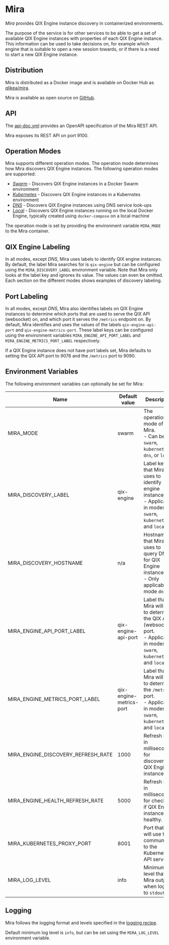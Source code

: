 # Mira

_Mira_ provides QIX Engine instance discovery in containerized environments.

The purpose of the service is for other services to be able to get a set of available QIX Engine instances with properties of each QIX Engine instance. This information can be used to take decisions on, for example which engine that is suitable to open a new session towards, or if there is a need to start a new QIX Engine instance.

## Distribution

Mira is distributed as a Docker image and is available on Docker Hub as [qlikea/mira](https://hub.docker.com/r/qlikea/mira).

Mira is available as open source on [GitHub](https://github.com/qlik-ea/mira).

## API

The [api-doc.yml](https://github.com/qlik-ea/mira/blob/master/doc/api-doc.yml) provides an OpenAPI specification of the Mira REST API.

Mira exposes its REST API on port 9100.

## Operation Modes

Mira supports different operation modes. The operation mode determines how Mira discovers QIX Engine instances. The following operation modes are supported:

- [_Swarm_](./mira-swarm-mode.md) - Discovers QIX Engine instances in a Docker Swarm environment
- [_Kubernetes_](./mira-kubernetes-mode.md) - Discovers QIX Engine instances in a Kubernstes environment
- [_DNS_](./mira-dns-mode.md) - Discovers QIX Engine instances using DNS service look-ups
- [_Local_](./mira-local-mode.md) - Discovers QIX Engine instances running on the local Docker Engine, typically created using `docker-compose` on a local machine

The operation mode is set by providing the environment variable `MIRA_MODE` to the Mira container.

## QIX Engine Labeling

In all modes, except _DNS_, Mira uses labels to identify QIX engine instances. By default, the label Mira searches for is `qix-engine` but can be configured using the `MIRA_DISCOVERY_LABEL` environment variable. Note that Mira only looks at the label key and ignores its value. The values can even be omitted. Each section on the different modes shows examples of discovery labeling.

## Port Labeling

In all modes, except _DNS_, Mira also identifies labels on QIX Engine instances to determine which ports that are used to serve the QIX API (websocket) on, and which port it serves the `/metrics` endpoint on. By default, Mira identifies and uses the values of the labels `qix-engine-api-port` and `qix-engine-metrics-port`. These label keys can be configured using the environment variables `MIRA_ENGINE_API_PORT_LABEL` and `MIRA_ENGINE_METRICS_PORT_LABEL` respectively.

If a QIX Engine instance does not have port labels set, Mira defaults to setting the QIX API port to 9076 and the `/metrics` port to 9090.

## Environment Variables

The following environment variables can optionally be set for Mira:

| Name                                  | Default value           | Description |
| ------------------------------------- | ----------------------- | ----------- |
| MIRA_MODE                             | swarm                   | The operation mode of Mira.<br>- Can be `swarm`, `kubernetes`, `dns`, or `local`. |
| MIRA_DISCOVERY_LABEL                  | qix-engine              | Label key that Mira uses to identify engine instances.<br/>- Applicable in modes `swarm`, `kubernetes`, and `local` |
| MIRA_DISCOVERY_HOSTNAME               | n/a                     | Hostname that Mira uses to query DNS for QIX Engine instances.<br>- Only applicable in mode `dns` |
| MIRA_ENGINE_API_PORT_LABEL            | qix-engine-api-port     | Label that Mira will use to determine the QIX API (websocket) port.<br/>- Applicable in modes `swarm`, `kubernetes`, and `local` |
| MIRA_ENGINE_METRICS_PORT_LABEL        | qix-engine-metrics-port | Label that Mira will use to determine the `/metrics` port.<br/>- Applicable in modes `swarm`, `kubernetes`, and `local` |
| MIRA_ENGINE_DISCOVERY_REFRESH_RATE    | 1000                    | Refresh rate in milliseconds for discovering QIX Engine instances. |
| MIRA_ENGINE_HEALTH_REFRESH_RATE       | 5000                    | Refresh rate in milliseconds for checking if QIX Engine instances are healthy. |
| MIRA_KUBERNETES_PROXY_PORT            | 8001                    | Port that Mira will use to communicate to the Kubernetes API server. |
| MIRA_LOG_LEVEL                        | info                    | Minimum log level that Mira outputs when logging to `stdout`. |

## Logging

Mira follows the logging format and levels specified in the [logging recipe](../../recipes/logging.md).

Default minimum log level is `info`, but can be set using the `MIRA_LOG_LEVEL` environment variable.
